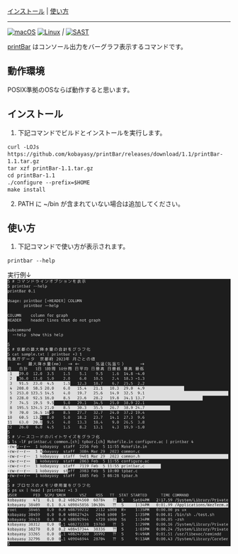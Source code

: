 [インストール](#インストール)
|
[使い方](#使い方)

***
[![macOS](https://github.com/kobayasy/printBar/workflows/macOS/badge.svg)](https://github.com/kobayasy/printBar/actions/workflows/build-macos.yml)
[![Linux](https://github.com/kobayasy/printBar/workflows/Linux/badge.svg)](https://github.com/kobayasy/printBar/actions/workflows/build-linux.yml)
*|*
[![SAST](https://github.com/kobayasy/printBar/workflows/SAST/badge.svg)](https://github.com/kobayasy/printBar/actions/workflows/codeql-analysis.yml)

[printBar] はコンソール出力をバーグラフ表示するコマンドです。

## 動作環境
POSIX準拠のOSならば動作すると思います。

## インストール
1. 下記コマンドでビルドとインストールを実行します。
```
curl -LOJs https://github.com/kobayasy/printBar/releases/download/1.1/printBar-1.1.tar.gz
tar xzf printBar-1.1.tar.gz
cd printBar-1.1
./configure --prefix=$HOME
make install

```

2. PATH に ~/bin が含まれていない場合は追加してください。

## 使い方
1. 下記コマンドで使い方が表示されます。
```
printbar --help

```

実行例↓
<img src="printBar.png" alt="printBar"/>

[printBar]: https://github.com/kobayasy/printBar
